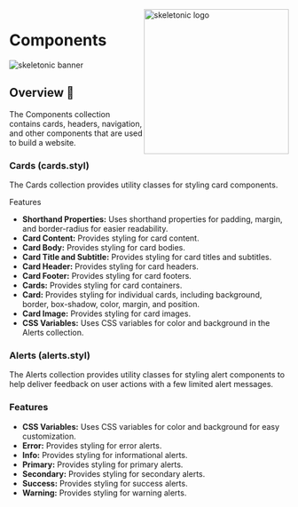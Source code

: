 <!-- markdownlint-disable MD033 MD041 -->

<img src="https://raw.githubusercontent.com/sebastienrousseau/vault/main/assets/skeletonic/icon/ico-skeletonic.svg" alt="skeletonic logo" width="261" align="right" />

<!-- markdownlint-enable MD033 MD041 -->

# Components

![skeletonic banner](https://raw.githubusercontent.com/sebastienrousseau/vault/main/assets/skeletonic/logo/logo-skeletonic-stylus.svg)

## Overview 📖

The Components collection contains cards, headers, navigation, and other
components that are used to build a website.

### Cards (cards.styl)

The Cards collection provides utility classes for styling card
components.

Features

- **Shorthand Properties:** Uses shorthand properties for padding,
  margin, and border-radius for easier readability.
- **Card Content:** Provides styling for card content.
- **Card Body:** Provides styling for card bodies.
- **Card Title and Subtitle:** Provides styling for card titles and
  subtitles.
- **Card Header:** Provides styling for card headers.
- **Card Footer:** Provides styling for card footers.
- **Cards:** Provides styling for card containers.
- **Card:** Provides styling for individual cards, including background,
  border, box-shadow, color, margin, and position.
- **Card Image:** Provides styling for card images.
- **CSS Variables:** Uses CSS variables for color and background in the
  Alerts collection.

### Alerts (alerts.styl)

The Alerts collection provides utility classes for styling alert
components to help deliver feedback on user actions with a few limited
alert messages.

### Features

- **CSS Variables:** Uses CSS variables for color and background for
  easy customization.
- **Error:** Provides styling for error alerts.
- **Info:** Provides styling for informational alerts.
- **Primary:** Provides styling for primary alerts.
- **Secondary:** Provides styling for secondary alerts.
- **Success:** Provides styling for success alerts.
- **Warning:** Provides styling for warning alerts.
